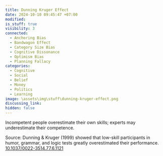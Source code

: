 ```yaml
---
title: Dunning Kruger Effect
date: 2024-10-10 09:45:47 +07:00
modified: 
is_stuff: true
visibility: 3
connected:
  - Anchoring Bias
  - Bandwagon Effect
  - Category Size Bias
  - Cognitive Dissonance
  - Optimism Bias
  - Planning Fallacy
categories:
  - Cognitive
  - Social
  - Belief
  - Money
  - Politics
  - Learning
image: \assets\img\stuff\dunning-kruger-effect.png
discussing_link: 
hidden: false
---
```

Incompetent people overestimate their own skills; experts may underestimate their competence.

Source: Dunning & Kruger (1999) showed that low-skill participants in humor, grammar, and logic tests greatly overestimated their performance.
[10.1037/0022-3514.77.6.1121](https://doi.org/10.1037/0022-3514.77.6.1121)
